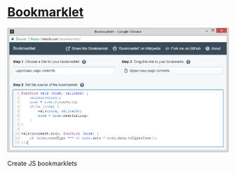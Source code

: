 [Bookmarklet][site]
===================

[![Screenshot](screenshot.png)][site]

Create JS bookmarklets

[site]: http://skeoh.com/bookmarklet/

